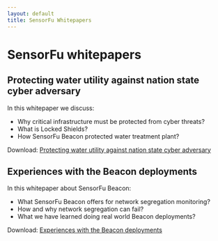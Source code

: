 ```yaml
---
layout: default
title: SensorFu Whitepapers
---
```


# SensorFu whitepapers

## Protecting water utility against nation state cyber adversary
In this whitepaper we discuss:
 - Why critical infrastructure must be protected from cyber threats?
 - What is Locked Shields?
 - How SensorFu Beacon protected water treatment plant?

Download: [Protecting water utility against nation state cyber adversary](experiences-with-beacon-deployments.html)
## Experiences with the Beacon deployments

In this whitepaper about SensorFu Beacon:

 - What SensorFu Beacon offers for network segregation monitoring?
 - How and why network segregation can fail?
 - What we have learned doing real world Beacon deployments?

Download: [Experiences with the Beacon deployments](experiences-with-beacon-deployments.html)
